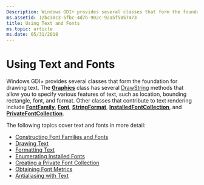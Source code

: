 ```yaml
---
Description: Windows GDI+ provides several classes that form the foundation for drawing text.
ms.assetid: 12bc38c3-5fbc-4d7b-902c-92a5f5057473
title: Using Text and Fonts
ms.topic: article
ms.date: 05/31/2018
---
```


# Using Text and Fonts

Windows GDI+ provides several classes that form the foundation for drawing text. The [**Graphics**](/windows/desktop/api/gdiplusgraphics/nl-gdiplusgraphics-graphics) class has several [DrawString](https://msdn.microsoft.com/en-us/library/ms535759(v=VS.85).aspx) methods that allow you to specify various features of text, such as location, bounding rectangle, font, and format. Other classes that contribute to text rendering include [**FontFamily**](/windows/desktop/api/gdiplusheaders/nl-gdiplusheaders-fontfamily), [**Font**](/windows/desktop/api/gdiplusheaders/nl-gdiplusheaders-font), [**StringFormat**](/windows/desktop/api/gdiplusstringformat/nl-gdiplusstringformat-stringformat), [**InstalledFontCollection**](/windows/desktop/api/gdiplusheaders/nl-gdiplusheaders-installedfontcollection), and [**PrivateFontCollection**](/windows/desktop/api/gdiplusheaders/nl-gdiplusheaders-privatefontcollection).

The following topics cover text and fonts in more detail:

-   [Constructing Font Families and Fonts](-gdiplus-constructing-font-families-and-fonts-use.md)
-   [Drawing Text](-gdiplus-drawing-text-use.md)
-   [Formatting Text](-gdiplus-formatting-text-use.md)
-   [Enumerating Installed Fonts](-gdiplus-enumerating-installed-fonts-use.md)
-   [Creating a Private Font Collection](-gdiplus-creating-a-private-font-collection-use.md)
-   [Obtaining Font Metrics](-gdiplus-obtaining-font-metrics-use.md)
-   [Antialiasing with Text](-gdiplus-antialiasing-with-text-use.md)

 

 



